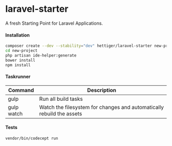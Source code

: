 laravel-starter
===============

A fresh Starting Point for Laravel Applications.

#### Installation

```bash
composer create --dev --stability="dev" hettiger/laravel-starter new-project
cd new-project
php artisan ide-helper:generate
bower install
npm install
```

#### Taskrunner

| Command | Description |
| ------- | ----------- |
| gulp | Run all build tasks |
| gulp watch | Watch the filesystem for changes and automatically rebuild the assets |

#### Tests

```bash
vendor/bin/codecept run
```
